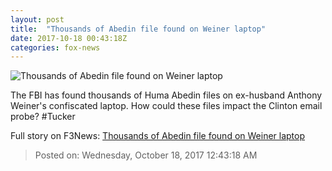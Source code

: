 ```yaml
---
layout: post
title:  "Thousands of Abedin file found on Weiner laptop"
date: 2017-10-18 00:43:18Z
categories: fox-news
---
```


![Thousands of Abedin file found on Weiner laptop](http://a57.foxnews.com/media2.foxnews.com/BrightCove/694940094001/2017/10/18/640/360/694940094001_5615266498001_5615210230001-vs.jpg)

The FBI has found thousands of Huma Abedin files on ex-husband Anthony Weiner's confiscated laptop. How could these files impact the Clinton email probe? #Tucker


Full story on F3News: [Thousands of Abedin file found on Weiner laptop](http://www.f3nws.com/n/jtheJC)

> Posted on: Wednesday, October 18, 2017 12:43:18 AM
